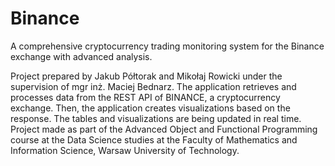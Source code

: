 # Binance

A comprehensive cryptocurrency trading monitoring system for the Binance exchange with advanced analysis.

Project prepared by Jakub Półtorak and Mikołaj Rowicki under the supervision of mgr inż. Maciej Bednarz. The application retrieves and processes data from the REST API of BINANCE, a cryptocurrency exchange. Then, the application creates visualizations based on the response. The tables and visualizations are being updated in real time. Project made as part of the Advanced Object and Functional Programming course at the Data Science studies at the Faculty of Mathematics and Information Science, Warsaw University of Technology.
